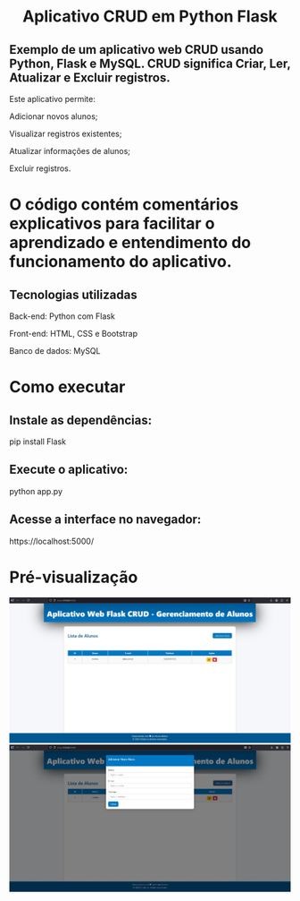 # <div align="center">Aplicativo CRUD em Python Flask</div>

## Exemplo de um aplicativo web CRUD usando Python, Flask e MySQL. CRUD significa Criar, Ler, Atualizar e Excluir registros.

Este aplicativo permite:

Adicionar novos alunos;

Visualizar registros existentes;

Atualizar informações de alunos;

Excluir registros.

# O código contém comentários explicativos para facilitar o aprendizado e entendimento do funcionamento do aplicativo.

## Tecnologias utilizadas

Back-end: Python com Flask

Front-end: HTML, CSS e Bootstrap

Banco de dados: MySQL

# Como executar

## Instale as dependências:

pip install Flask


## Execute o aplicativo:

python app.py


## Acesse a interface no navegador:

https://localhost:5000/

# Pré-visualização

![screenshot](Python_Crud.JPG)
![screenshot](Python_Crud1.JPG)